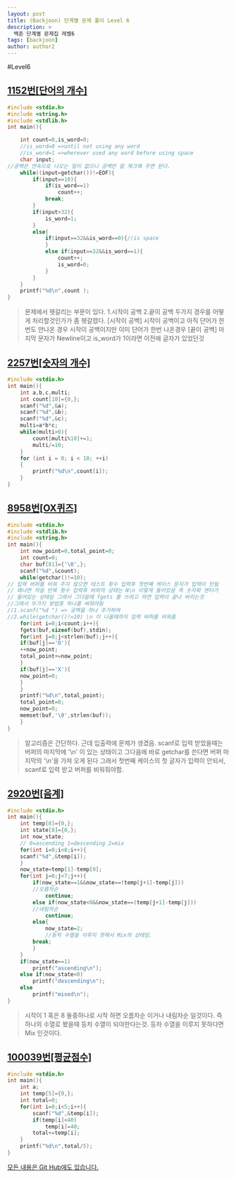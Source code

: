 ```yaml
---
layout: post
title: (Backjoon) 단계별 문제 풀이 Level 6
description: >
  백준 단계별 문제집 레벨6
tags: [backjoon]
author: author2
---
```

#Level6

## [1152번[단어의 개수]](https://www.acmicpc.net/problem/2577)

```c
#include <stdio.h>
#include <string.h>
#include <stdlib.h>
int main(){

	int count=0,is_word=0;
	//is_word=0 =>until not using any word
	//is_word=1 =>wherever used any word before using space
	char input;
//공백은 연속으로 나오는 일이 없으니 공백만 잘 체크해 주면 된다.
	while((input=getchar())!=EOF){
		if(input==10){
			if(is_word==1)
				count++;
			break;
		}
		if(input>32){
			is_word=1;
		}
		else{
			if(input==32&&is_word==0){//is space
			}
			else if(input==32&&is_word==1){
				count++;
				is_word=0;
			}
		}
	}
	printf("%d\n",count );
}
```
>문제에서 헷갈리는 부문이 있다.
>1.시작이 공백
>2.끝이 공백
>두가지 경우를 어떻게 처리할것인가가 좀 헷갈렸다.
>[시작이 공백]
>		시작이 공백이고 아직 단어가 한번도 안나온 경우
>		시작이 공백이지만 이미 단어가 한번 나온경우
>[끝이 공백]
>		마지막 문자가 Newline이고 is_word가 1이라면 이전에 글자가 있었던것


## [2257번[숫자의 개수]](https://www.acmicpc.net/problem/2577)
```c
#include <stdio.h>
int main(){
	int a,b,c,multi;
	int count[10]={0,};
	scanf("%d",&a);
	scanf("%d",&b);
	scanf("%d",&c);
	multi=a*b*c;
	while(multi>0){
		count[multi%10]+=1;
		multi/=10;
	}
	for (int i = 0; i < 10; ++i)
	{
		printf("%d\n",count[i]);
	}
}
```


## [8958번[OX퀴즈]](https://www.acmicpc.net/problem/8958)
```c
#include <stdio.h>
#include <stdlib.h>
#include <string.h>
int main(){
	int now_point=0,total_point=0;
	int count=0;
	char buf[81]={'\0',};
	scanf("%d",&count);
	while(getchar()!=10);
// 입력 버퍼를 비워 주지 않으면 테스트 횟수 입력후 첫번째 케이스 문자가 입력이 안됨
// 왜냐면 처음 반복 횟수 입력후 버퍼의 상태는 N\n 이렇게 들어있음 즉 숫자와 엔터가
// 들어있는 상태임 그래서 그다음에 fgets 를 쓰려고 하면 입력이 끝나 버리는것
//그래서 두가지 방법중 하나를 써줘야됨
//1.scanf("%d ") => 공백을 하나 추가하여 
//2.while(getchar()!=10) \n 이 나올때까지 입력 버퍼를 비워줌
	for(int i=0;i<count;i++){
	fgets(buf,sizeof(buf),stdin);
	for(int j=0;j<strlen(buf);j++){
	if(buf[j]=='O'){
	++now_point;
	total_point+=now_point;
	}
	if(buf[j]=='X'){
	now_point=0;
	}	
	}
	printf("%d\n",total_point);
	total_point=0;
	now_point=0;
	memset(buf,'\0',strlen(buf));
	}
}
```
>알고리즘은 간단하다. 근데 입출력에 문제가 생겼음.
>scanf로 입력 받았을때는 버퍼의 마지막에 '\n' 이 있는 상태이고
>그다음에 바로 getchar를 쓴다면 버퍼 마지막의 '\n'을 가져 오게 된다
>그래서 첫번째 케이스의 첫 글자가 입력이 안되서,
>scanf로 입력 받고 버퍼를 비워줘야함.


## [2920번[음계]](https://www.acmicpc.net/problem/2920)
```c
#include <stdio.h>
int main(){
	int temp[8]={0,};
	int state[8]={0,};
	int now_state;
	// 0=ascending 1=descending 2=mix
	for(int i=0;i<8;i++){
	scanf("%d",&temp[i]);
	}
	now_state=temp[1]-temp[0];
	for(int j=0;j<7;j++){
		if(now_state==1&&now_state==(temp[j+1]-temp[j]))
		//오름차순
			continue;
		else if(now_state<0&&now_state==(temp[j+1]-temp[j]))
		//내림차순
			continue;
		else{
			now_state=2;
			//등차 수열을 이루지 못해서 Mix의 상태임.
		break;
		}
	}	
	if(now_state==1)
		printf("ascending\n");
	else if(now_state<0)
		printf("descending\n");
	else
		printf("mixed\n");
}
```
>시작이 1 혹은 8 둘중하나로 시작 하면 오름차순 이거나 내림차순 일것이다.
>즉 하나의 수열로 봤을때 등차 수열이 되야한다는것.
>등차 수열을 이루지 못하다면 Mix 인것이다.


## [100039번[평균점수]](https://www.acmicpc.net/problem/100039)
```c
#include <stdio.h>
int main(){
	int a;
	int temp[5]={0,};
	int total=0;
	for(int i=0;i<5;i++){
		scanf("%d",&temp[i]);
		if(temp[i]<40)
			temp[i]=40;
		total+=temp[i];
	}
	printf("%d\n",total/5);
}
```


[모든 내용은 Git Hub에도 있습니다.](https://github.com/ehdwn1991/Codex/tree/master/backjoon/Level_6)

